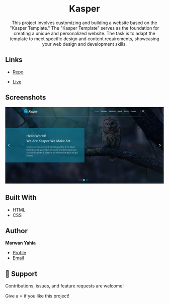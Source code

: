 <h1 align="center">Kasper</h1>

<p align="center">This project involves customizing and building a website based on the "Kasper Template." The "Kasper Template" serves as the foundation for creating a unique and personalized website. The task is to adapt the template to meet specific design and content requirements, showcasing your web design and development skills.</p>

## Links

- [Repo](https://github.com/Marwan-11/html-css-template-2.git)

- [Live](https://marwan-11.github.io/html-css-template-2/)

## Screenshots

![](/kasper.png)


## Built With

- HTML
- CSS

## Author

**Marwan Yahia**

- [Profile](https://github.com/Marwan-11 "Marwan Yahia")
- [Email](mailto:marwanyahia151@gmail.com?subject=Hi "Hi!")


## 🤝 Support

Contributions, issues, and feature requests are welcome!

Give a ⭐️ if you like this project!

